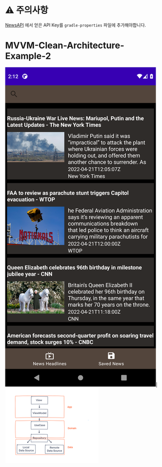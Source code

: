 # ⚠️ 주의사항
[NewsAPI](https://newsapi.org/) 에서 얻은 API Key를 `gradle-properties` 파일에 추가해야합니다.

# MVVM-Clean-Architecture-Example-2
<img src="./screenshot/1.png"/>|<img src="./screenshot/clean.png"/>
